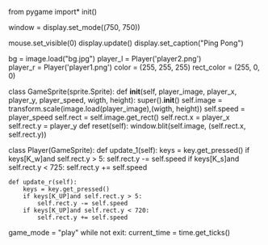from pygame import*
init()

window = display.set_mode((750, 750))

mouse.set_visible(0)
display.update()
display.set_caption("Ping Pong")

bg = image.load("bg.jpg")
player_l = Player('player2.png')  
player_r = Player('player1.png')
color = (255, 255, 255)
rect_color = (255, 0, 0)

class GameSprite(sprite.Sprite):
    def __init__(self, player_image, player_x, player_y, player_speed, wigth, height):
        super().__init__()
        self.image = transform.scale(image.load(player_image),(wigth, height))
        self.speed = player_speed
        self.rect = self.image.get_rect()
        self.rect.x = player_x
        self.rect.y = player_y
    def reset(self):
        window.blit(self.image, (self.rect.x, self.rect.y))    

class Player(GameSprite):
    def update_1(self):
        keys = key.get_pressed()
        if keys[K_w]and self.rect.y > 5:
            self.rect.y -= self.speed
        if keys[K_s]and self.rect.y < 725:
            self.rect.y += self.speed

    def update_r(self):
        keys = key.get_pressed()
        if keys[K_UP]and self.rect.y > 5:
            self.rect.y -= self.speed
        if keys[K_UP]and self.rect.y < 720:
            self.rect.y += self.speed


game_mode = "play"
while not exit:
    current_time = time.get_ticks()


